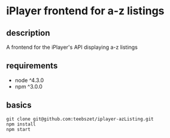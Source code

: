 iPlayer frontend for a-z listings
=================================

description
-----------

A frontend for the iPlayer's API displaying a-z listings 

requirements
------------

* node ^4.3.0
* npm ^3.0.0

basics
------

    git clone git@github.com:teebszet/iplayer-azListing.git
    npm install
    npm start
